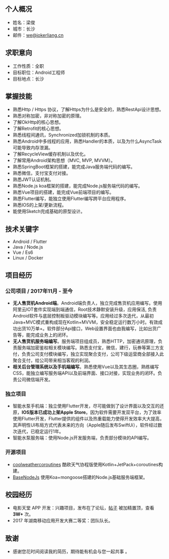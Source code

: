 ## 个人概况 ##
- 姓名：梁俊
- 城市：长沙
- 邮件：we@jokerliang.cn

## 求职意向 ##
- 工作性质：全职
- 目标职位：Android工程师
- 目标地点：长沙

## 掌握技能 ##
- 熟悉Http / Https 协议，了解Https为什么是安全的，熟悉RestApi设计思想。
- 熟悉对称加密，非对称加密的原理。
- 了解OkHttp的核心思想。
- 了解Retrofit的核心思想。
- 熟悉线程间通讯，Synchronized加锁机制的本质。
- 熟悉Android中多线程的应用，熟悉Handler的本质，以及为什么AsyncTask可能导致内存泄漏。
- 了解RecycleView缓存机制以及优化。
- 了解常用Android架构思想（MVC, MVP, MVVM）。
- 熟悉SpringBoot框架的搭建，能完成Java服务端代码的编写。
- 熟悉微信，支付宝支付对接。
- 熟悉JWT认证机制。
- 熟悉Node.js koa框架的搭建，能完成Node.js服务端代码的编写。
- 熟悉Vue项目的搭建，能完成Vue前端项目的编写。
- 熟悉Flutter编写，能独立使用Flutter编写跨平台应用程序。
- 熟悉IOS的上架/更新流程。
- 能使用Sketch完成基础的原型设计。

## 技术关键字 ##
- Android / Flutter
- Java / Node.js
- Vue / Es6
- Linux / Docker

## 项目经历 ##
### 公司项目 / 2017年11月 - 至今 ###
- **无人售货机Android端**。Android端负责人，独立完成售货机应用编写。使用阿里云IOT套件实现端到端通信，Root技术静默安装升级，应用保活, 负责Android软件与底层控制板驱动模块编写等。应用经过多次迭代，从最初Java+MVC模式重构成现在Kotlin+MVVM，安全稳定运行数万小时。有效成功出货10万单+。软件部分Api接口，Web设置界面也由我编写，比如出货广告等，能完成业务上的闭环。
- **无人售货机服务端编写**。服务端项目组成员，熟悉HTTP，加密通讯原理，负责服务端加密鉴权相关模块编写。熟悉支付宝，微信，建行，玩券等第三方支付，负责公司支付模块编写，独立实现聚合支付，公司下级运营商全部接入此聚合支付，给公司带来相当客观的利润。
- **相关后台管理系统以及手机端编写**。熟悉使用Vue以及其生态圈，熟练编写CSS，能独立编写服务端API以及前端界面、接口对接，实现业务的闭环。负责公司微信端开发。

### 独立项目 ###
- 智能水泵手机端：独立使用Flutter开发，尽可能做到了设计界面以及交互的还原，**IOS版本已成功上架Apple Store**。因为软件需要开发双平台，为了效率使用Flutter开发，Flutter提供的组件以及热重载能力使得开发效率大大提高，其声明性UI布局方式代表未来的方向（Apple随后发布SwiftUi），软件经过数次迭代，已稳定运行1年。
- 智能水泵服务端：使用Node.js开发服务端，负责部分模块的API编写。

### 开源项目 ###
- [coolweathercoroutines](https://github.com/LoverJoker/coolweathercoroutines) 酷欧天气协程版使用Kotlin+JetPack+coroutines构建。
- [BaseNodeJs](https://github.com/LoverJoker/BaseNodeJs) 使用Koa+mongoose搭建的Node.js基础服务端框架。


## 校园经历 ##
- 电影天堂 APP 开发：兴趣项目，发布在了论坛，[帖子](https://www.52pojie.cn/thread-591278-1-1.html) 被加精置顶，查看 **3W+** 次。
- 2017 年湖南移动应用开发大赛二等奖：团队队长。

## 致谢 ##
- 感谢您花时间阅读我的简历，期待能有机会与您一起共事 。
